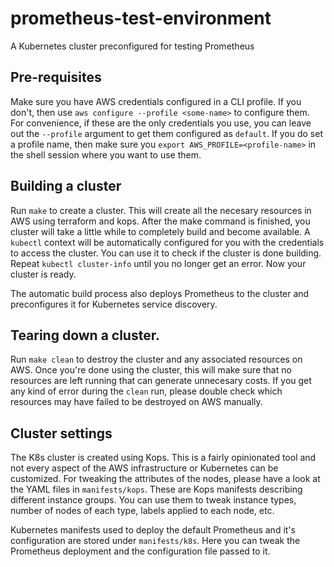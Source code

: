 # prometheus-test-environment
A Kubernetes cluster preconfigured for testing Prometheus


## Pre-requisites
Make sure you have AWS credentials configured in a CLI profile. If you don't, then use `aws configure --profile <some-name>` to configure them.
For convenience, if these are the only credentials you use, you can leave out the `--profile` argument to get them configured as `default`.
If you do set a profile name, then make sure you `export AWS_PROFILE=<profile-name>` in the shell session where you want to use them.

## Building a cluster
Run `make` to create a cluster. This will create all the necesary resources in AWS using terraform and kops.
After the make command is finished, you cluster will take a little while to completely build and become available.
A `kubectl` context will be automatically configured for you with the credentials to access the cluster.
You can use it to check if the cluster is done building. Repeat `kubectl cluster-info` until you no longer get an error. Now your cluster is ready.

The automatic build process also deploys Prometheus to the cluster and preconfigures it for Kubernetes service discovery.

## Tearing down a cluster.
Run `make clean` to destroy the cluster and any associated resources on AWS.
Once you're done using the cluster, this will make sure that no resources are left running that can generate unnecesary costs.
If you get any kind of error during the `clean` run, please double check which resources may have failed to be destroyed on AWS manually.

## Cluster settings
The K8s cluster is created using Kops. This is a fairly opinionated tool and not every aspect of the AWS infrastructure or Kubernetes can be customized.
For tweaking the attributes of the nodes, please have a look at the YAML files in `manifests/kops`. These are Kops manifests describing different instance groups.
You can use them to tweak instance types, number of nodes of each type, labels applied to each node, etc.

Kubernetes manifests used to deploy the default Prometheus and it's configuration are stored under `manifests/k8s`.
Here you can tweak the Prometheus deployment and the configuration file passed to it.